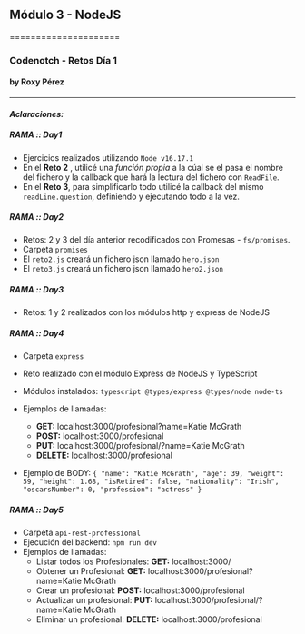 ## Módulo 3 - NodeJS
=====================
### Codenotch - Retos Día 1
#### by **Roxy Pérez**
---

#### **_Aclaraciones:_**

##### RAMA :: Day1 
- Ejercicios realizados utilizando `Node v16.17.1`
- En el **Reto 2** , utilicé una *función propia* a la cúal se el pasa el nombre del fichero y la callback que hará la lectura del fichero con `ReadFile`.
- En el **Reto 3**, para simplificarlo todo utilicé la callback del mismo `readLine.question`, definiendo y ejecutando todo a la vez.

##### RAMA :: Day2
- Retos: 2 y 3 del día anterior recodificados con Promesas - `fs/promises`.
- Carpeta `promises` 
- El `reto2.js` creará un fichero json llamado `hero.json`
- El `reto3.js` creará un fichero json llamado `hero2.json`

##### RAMA :: Day3
- Retos: 1 y 2 realizados con los módulos http y express de NodeJS

##### RAMA :: Day4
- Carpeta `express` 
- Reto realizado con el módulo Express de NodeJS y TypeScript
- Módulos instalados: `typescript @types/express @types/node node-ts`
- Ejemplos de llamadas:
  - **GET:** localhost:3000/profesional?name=Katie McGrath
  - **POST:** localhost:3000/profesional
  - **PUT:** localhost:3000/profesional/?name=Katie McGrath
  - **DELETE:** localhost:3000/profesional

- Ejemplo de BODY: 
 `{
  "name": "Katie McGrath",
  "age": 39,
  "weight": 59,
  "height": 1.68,
  "isRetired": false,
  "nationality": "Irish",
  "oscarsNumber": 0,
  "profession": "actress"
 } `

##### RAMA :: Day5
- Carpeta `api-rest-professional` 
- Ejecución del backend: `npm run dev`
- Ejemplos de llamadas:
  - Listar todos los Profesionales: **GET:** localhost:3000/
  - Obtener un Profesional: **GET:** localhost:3000/profesional?name=Katie McGrath
  - Crear un profesional: **POST:** localhost:3000/profesional
  - Actualizar un profesional: **PUT:** localhost:3000/profesional/?name=Katie McGrath
  - Eliminar un profesional: **DELETE:** localhost:3000/profesional

